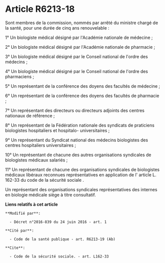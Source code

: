 # Article R6213-18

Sont membres de la commission, nommés par arrêté du ministre chargé de la santé, pour une durée de cinq ans renouvelable : 

1° Un biologiste médical désigné par l'Académie nationale de médecine ; 

2° Un biologiste médical désigné par l'Académie nationale de pharmacie ; 

3° Un biologiste médical désigné par le Conseil national de l'ordre des médecins ; 

4° Un biologiste médical désigné par le Conseil national de l'ordre des pharmaciens ; 

5° Un représentant de la conférence des doyens des facultés de médecine ; 

6° Un représentant de la conférence des doyens des facultés de pharmacie ; 

7° Un représentant des directeurs ou directeurs adjoints des centres nationaux de référence ; 

8° Un représentant de la Fédération nationale des syndicats de praticiens biologistes hospitaliers et hospitalo-
universitaires ; 

9° Un représentant du Syndicat national des médecins biologistes des centres hospitaliers universitaires ; 

10° Un représentant de chacune des autres organisations syndicales de biologistes médicaux salariés ; 

11° Un représentant de chacune des organisations syndicales de biologistes médicaux libéraux reconnues représentatives en
application de l'
article L. 162-33 du code de la sécurité sociale
. 

Un représentant des organisations syndicales représentatives des internes en biologie médicale siège à titre consultatif.

**Liens relatifs à cet article**

	**Modifié par**:

	  - Décret n°2016-839 du 24 juin 2016 - art. 1

	**Cité par**:

	  - Code de la santé publique - art. R6213-19 (Ab)

	**Cite**:

	  - Code de la sécurité sociale. - art. L162-33

